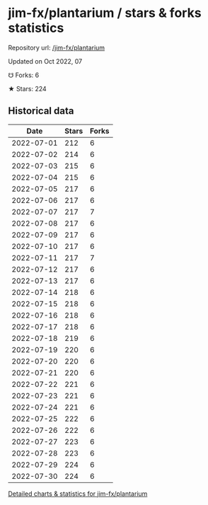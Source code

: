 # jim-fx/plantarium / stars & forks statistics

Repository url: [/jim-fx/plantarium](https://github.com/jim-fx/plantarium)

Updated on Oct 2022, 07

☋ Forks: 6

★ Stars: 224

## Historical data
| Date | Stars | Forks |
|------|-------|-------|
| 2022-07-01 | 212 | 6 | 
| 2022-07-02 | 214 | 6 | 
| 2022-07-03 | 215 | 6 | 
| 2022-07-04 | 215 | 6 | 
| 2022-07-05 | 217 | 6 | 
| 2022-07-06 | 217 | 6 | 
| 2022-07-07 | 217 | 7 | 
| 2022-07-08 | 217 | 6 | 
| 2022-07-09 | 217 | 6 | 
| 2022-07-10 | 217 | 6 | 
| 2022-07-11 | 217 | 7 | 
| 2022-07-12 | 217 | 6 | 
| 2022-07-13 | 217 | 6 | 
| 2022-07-14 | 218 | 6 | 
| 2022-07-15 | 218 | 6 | 
| 2022-07-16 | 218 | 6 | 
| 2022-07-17 | 218 | 6 | 
| 2022-07-18 | 219 | 6 | 
| 2022-07-19 | 220 | 6 | 
| 2022-07-20 | 220 | 6 | 
| 2022-07-21 | 220 | 6 | 
| 2022-07-22 | 221 | 6 | 
| 2022-07-23 | 221 | 6 | 
| 2022-07-24 | 221 | 6 | 
| 2022-07-25 | 222 | 6 | 
| 2022-07-26 | 222 | 6 | 
| 2022-07-27 | 223 | 6 | 
| 2022-07-28 | 223 | 6 | 
| 2022-07-29 | 224 | 6 | 
| 2022-07-30 | 224 | 6 | 


[Detailed charts & statistics for jim-fx/plantarium](https://reviewgithub.com/rep/jim-fx/plantarium)
